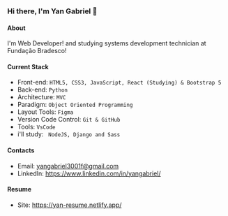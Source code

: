 ### Hi there, I'm Yan Gabriel 👋

#### About
I'm Web Developer! and studying systems development technician at Fundação Bradesco!

#### Current Stack
- Front-end: `HTML5, CSS3, JavaScript, React (Studying) & Bootstrap 5`
- Back-end: `Python`
- Architecture: `MVC`
- Paradigm: `Object Oriented Programming`
- Layout Tools: `Figma`
- Version Code Control: `Git & GitHub`
- Tools: `VsCode`
- i'll study: ` NodeJS, Django and Sass`

#### Contacts

- Email: yangabriel3001f@gmail.com
- LinkedIn: https://www.linkedin.com/in/yangabriel/

#### Resume

- Site: https://yan-resume.netlify.app/
